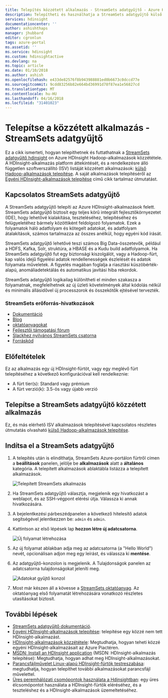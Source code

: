 ```yaml
---
title: Telepítés közzétett alkalmazás - StreamSets adatgyűjtő - Azure HDInsight |} Microsoft Docs
description: Telepítheti és használhatja a StreamSets adatgyűjtő külső Hadoop alkalmazás.
services: hdinsight
documentationcenter: ''
author: ashishthaps
manager: jhubbard
editor: cgronlun
tags: azure-portal
ms.assetid: ''
ms.service: hdinsight
ms.custom: hdinsightactive
ms.devlang: na
ms.topic: article
ms.date: 01/10/2018
ms.author: ashish
ms.openlocfilehash: e433de82576f8b943988881ed0b6673c0dccd77e
ms.sourcegitcommit: 9cdd83256b82e664bd36991d78f87ea1e56827cd
ms.translationtype: MT
ms.contentlocale: hu-HU
ms.lasthandoff: 04/16/2018
ms.locfileid: "31401023"
---
```

# <a name="install-published-application---streamsets-data-collector"></a>Telepítse a közzétett alkalmazás - StreamSets adatgyűjtő

Ez a cikk ismerteti, hogyan telepíthetnek és futtathatnak a [StreamSets adatgyűjtő hdinsight](https://streamsets.com/) on Azure HDInsight Hadoop-alkalmazások közzététele. A HDInsight-alkalmazás platform áttekintését, és a rendelkezésre álló független szoftverszállító (ISV) listáját közzétett alkalmazások: [külső Hadoop-alkalmazások telepítése](hdinsight-apps-install-applications.md). A saját alkalmazások telepítéséről az [Egyéni HDInsight-alkalmazások telepítése](hdinsight-apps-install-custom-applications.md) című cikk tartalmaz útmutatást.

## <a name="about-streamsets-data-collector"></a>Kapcsolatos StreamSets adatgyűjtő

A StreamSets adatgyűjtő telepíti az Azure HDInsight-alkalmazások felett. StreamSets adatgyűjtő biztosít egy teljes körű integrált fejlesztőkörnyezetet (IDE), hogy lehetővé kialakítása, teszteléséhez, telepítéséhez és felügyeletéhez bármely közöttiként feldolgozó folyamatok. Ezek a folyamatok háló adatfolyam és kötegelt adatokat, és adatfolyam átalakítások, számos tartalmazza az összes anélkül, hogy egyéni kód írását.

StreamSets adatgyűjtő lehetővé teszi számos Big Data-összetevők, például a HDFS, Kafka, Solr, struktúra, a HBASE és a Kudu build adatfolyamok. Ha StreamSets adatgyűjtő fut egy biztonsági kiszolgálót, vagy a Hadoop-fürt, kap valós idejű figyelési adatok rendellenességek észlelését és adatok folyamata műveletek. A figyelés magában foglalja a riasztási küszöbérték-alapú, anomáliadetektálás és automatikus javítási hiba rekordok.

StreamSets adatgyűjtő logikailag különítheti el minden szakasza a folyamatnak, megfelelhetnek az új üzleti követelmények által kódolás nélkül és minimális állásidővel új processzorok és összekötők ejtésével tervezték.

### <a name="streamsets-resource-links"></a>StreamSets erőforrás-hivatkozások

* [Dokumentáció](https://streamsets.com/documentation/datacollector/latest/help/#Getting_Started/GettingStarted_Title.html)
* [Blog](https://streamsets.com/blog/)
* [oktatóanyagokat](https://github.com/streamsets/tutorials)
* [Fejlesztői támogatási fórum](https://groups.google.com/a/streamsets.com/forum/#!forum/sdc-user)
* [Slackhez nyilvános StreamSets csatorna](https://streamsetters.slack.com/)
* [Forráskód](https://github.com/streamsets)

## <a name="prerequisites"></a>Előfeltételek

Ez az alkalmazás egy új HDInsight-fürtöt, vagy egy meglévő fürt telepítéséhez a következő konfigurációval kell rendelkeznie:

* A fürt tier(s): Standard vagy prémium
* A fürt verzió(k): 3.5-ös vagy újabb verzió

## <a name="install-the-streamsets-data-collector-published-application"></a>Telepítse a StreamSets adatgyűjtő közzétett alkalmazás

Ez, és más elérhető ISV alkalmazások telepítésével kapcsolatos részletes útmutatás olvasható [külső Hadoop-alkalmazások telepítése](hdinsight-apps-install-applications.md).

## <a name="launch-streamsets-data-collector"></a>Indítsa el a StreamSets adatgyűjtő

1. A telepítés után is elindíthatja, StreamSets Azure-portálon fürtről címen a **beállítások** panelen, jelölje be **alkalmazások** alatt a **általános** kategória. A telepített alkalmazások ablaktábla listázza a telepített alkalmazások.

    ![Telepített StreamSets alkalmazás](./media/hdinsight-apps-install-streamsets/streamsets.png)

2. Ha StreamSets adatgyűjtő választja, megjelenik egy hivatkozást a weblapot, és az SSH-végpont elérési útja. Válassza ki annak hivatkozására.

3. A bejelentkezési párbeszédpanelen a következő hitelesítő adatok segítségével jelentkezzen be: `admin` és `admin`.

4. Kattintson az első lépések lap **hozzon létre új adatcsatorna**.

    ![Új folyamat létrehozása](./media/hdinsight-apps-install-streamsets/get-started.png)

5. Az új folyamat ablakban adja meg az adatcsatorna (a "Hello World") nevét, opcionálisan adjon meg egy leírást, és válassza ki **mentése**.

6. Az adatgyűjtő-konzolon is megjelenik. A Tulajdonságok panelen az adatcsatorna tulajdonságokat jeleníti meg.
 
    ![Adatokat gyűjtő konzol](./media/hdinsight-apps-install-streamsets/pipeline-canvas.png)

7. Most már készen áll a kövesse a [StreamSets oktatóanyag](https://streamsets.com/documentation/datacollector/latest/help/#Tutorial/Tutorial-title.html). Az oktatóanyag első folyamatát létrehozására vonatkozó részletes utasításokat biztosít.

## <a name="next-steps"></a>További lépések

* [StreamSets adatgyűjtő dokumentáció](https://streamsets.com/documentation/datacollector/latest/help/#Getting_Started/GettingStarted_Title.html#concept_htw_ghg_jq).
* [Egyéni HDInsight-alkalmazások telepítése](hdinsight-apps-install-custom-applications.md): telepítése egy közzé nem tett HDInsight-alkalmazást.
* [HDInsight-alkalmazások közzététele](hdinsight-apps-publish-applications.md): Megtudhatja, hogyan teheti közzé egyéni HDInsight-alkalmazásait az Azure Piactéren.
* [MSDN: Install an HDInsight application](https://msdn.microsoft.com/library/mt706515.aspx) (MSDN: HDInsight-alkalmazás telepítése): Megtudhatja, hogyan adhat meg HDInsight-alkalmazásokat.
* [Parancsfájlművelet Linux-alapú HDInsight-fürtök testreszabása](hdinsight-hadoop-customize-cluster-linux.md): megtudhatja, hogyan telepíthet további alkalmazásokat parancsfájl művelettel.
* [Üres peremhálózati csomópontok használata a Hdinsightban](hdinsight-apps-use-edge-node.md): egy üres élcsomópontot használata a HDInsight-fürtök eléréséhez, és a teszteléshez és a HDInsight-alkalmazások üzemeltetéséhez.
